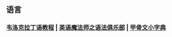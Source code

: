 ## 语言<!-- {docsify-ignore-all} -->

### [韦洛克拉丁语教程](读书/语言/韦洛克拉丁语教程.md?id=韦洛克拉丁语教程) | [英语魔法师之语法俱乐部](读书/语言/英语魔法师之语法俱乐部.md?id=英语魔法师之语法俱乐部) | [甲骨文小字典](读书/语言/甲骨文小字典.md?id=甲骨文小字典)

